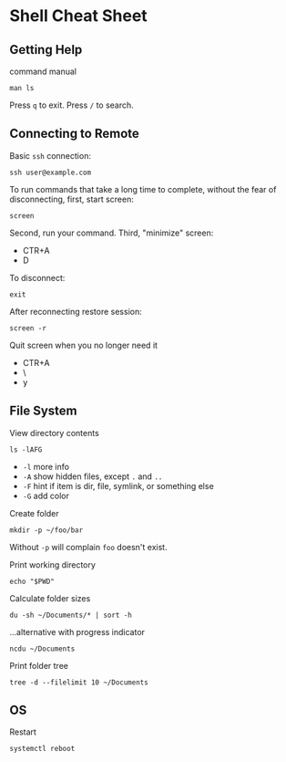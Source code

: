# Shell Cheat Sheet
## Getting Help
command manual 
```
man ls
```
Press `q` to exit. Press `/` to search.

## Connecting to Remote
Basic `ssh` connection:
```
ssh user@example.com
```
To run commands that take a long time to complete, without the fear of disconnecting, first, start screen:
```
screen
```

Second, run your command. Third, "minimize" screen:

- CTR+A
- D

To disconnect:
```
exit
```
After reconnecting restore session:
```
screen -r
```
Quit screen when you no longer need it
- CTR+A
- \
- y

## File System
View directory contents
```
ls -lAFG
```
- `-l` more info
- `-A` show hidden files, except `.` and `..`
- `-F` hint if item is dir, file, symlink, or something else
- `-G` add color


Create folder
```
mkdir -p ~/foo/bar
```
Without `-p` will complain `foo` doesn't exist.


Print working directory
```
echo "$PWD"
```

Calculate folder sizes
```
du -sh ~/Documents/* | sort -h
```
...alternative with progress indicator
```
ncdu ~/Documents
```

Print folder tree
```
tree -d --filelimit 10 ~/Documents
```

## OS

Restart
```
systemctl reboot
```